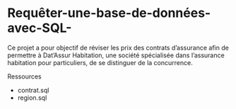 # Requêter-une-base-de-données-avec-SQL-
Ce projet a pour objectif de réviser les prix des contrats d’assurance afin de permettre à Dat’Assur Habitation, une société spécialisée dans l’assurance habitation pour particuliers, de se distinguer de la concurrence.

Ressources
  * contrat.sql
  * region.sql

